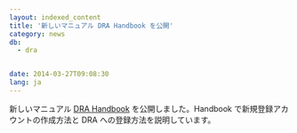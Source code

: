 ```yaml
---
layout: indexed_content
title: '新しいマニュアル DRA Handbook を公開'
category: news
db:
  - dra


date: 2014-03-27T09:08:30
lang: ja
---
```


新しいマニュアル <a href="/book/sra.html">DRA Handbook</a> を公開しました。Handbook で新規登録アカウントの作成方法と DRA への登録方法を説明しています。
